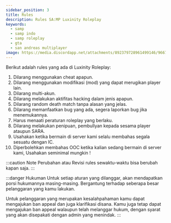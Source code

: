 ```yaml
---
sidebar_position: 3
title: Rules
description: Rules SA:MP Luxinity Roleplay
keywords:
  - samp
  - samp indo
  - samp roleplay
  - gta
  - san andreas multiplayer
image: https://media.discordapp.net/attachments/892379728961499146/966736280224423956/Screenshot_20220421-232653.png?width=234&height=468
---
```



Berikut adalah rules yang ada di Luxinity Roleplay:
1. Dilarang menggunakan cheat apapun.
2. Dilarang menggunakan modifikasi (mod) yang dapat merugikan player lain.
3. Dilarang multi-akun.
4. Dilarang melakukan aktifitas hacking dalam jenis apapun.
5. Dilarang random death match tanpa alasan yang jelas.
6. Dilarang memanfaatkan bug yang ada, segera laporkan bug jika menemukannya.
7. Harus menaati peraturan roleplay yang berlaku.
8. Dilarang melakukan penipuan, pembullyan kepada sesama player ataupun SARA.
9. Usahakan ketika bermain di server kami selalu membahas segala sesuatu dengan IC.
10. Diperbolehkan membahas OOC ketika kalian sedang bermain di server kami, Usahakan seminimal mungkin !

:::caution Note
Perubahan atau Revisi rules sewaktu-waktu bisa berubah kapan saja.
:::

:::danger Hukuman
Untuk setiap aturan yang dilanggar, akan mendapatkan porsi hukumannya masing-masing.
Bergantung terhadap seberapa besar pelanggaran yang kamu lakukan.

Untuk pelanggaran yang merupakan kesalahpahaman kamu dapat mengajukan ban appeal dan juga klarifikasi disana.
Kamu juga tetap dapat mengajukan ban appeal walaupun telah melanggar hukum, dengan syarat yang akan disepakati dengan admin yang menindak.
:::